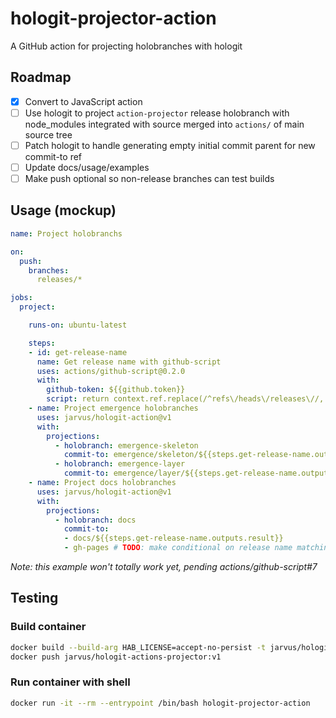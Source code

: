 # hologit-projector-action

A GitHub action for projecting holobranches with hologit

## Roadmap

- [X] Convert to JavaScript action
- [ ] Use hologit to project `action-projector` release holobranch with node_modules integrated with source merged into `actions/` of main source tree
- [ ] Patch hologit to handle generating empty initial commit parent for new commit-to ref
- [ ] Update docs/usage/examples
- [ ] Make push optional so non-release branches can test builds

## Usage (mockup)

```yaml
name: Project holobranchs

on:
  push:
    branches:
      releases/*

jobs:
  project:

    runs-on: ubuntu-latest

    steps:
    - id: get-release-name
      name: Get release name with github-script
      uses: actions/github-script@0.2.0
      with:
        github-token: ${{github.token}}
        script: return context.ref.replace(/^refs\/heads\/releases\//, '')
    - name: Project emergence holobranches
      uses: jarvus/hologit-action@v1
      with:
        projections:
          - holobranch: emergence-skeleton
            commit-to: emergence/skeleton/${{steps.get-release-name.outputs.result}}
          - holobranch: emergence-layer
            commit-to: emergence/layer/${{steps.get-release-name.outputs.result}}
    - name: Project docs holobranches
      uses: jarvus/hologit-action@v1
      with:
        projections:
          - holobranch: docs
            commit-to:
            - docs/${{steps.get-release-name.outputs.result}}
            - gh-pages # TODO: make conditional on release name matching current major version
  ```

*Note: this example won't totally work yet, pending actions/github-script#7*

## Testing

### Build container

```bash
docker build --build-arg HAB_LICENSE=accept-no-persist -t jarvus/hologit-actions-projector:v1 .
docker push jarvus/hologit-actions-projector:v1
```

### Run container with shell

```bash
docker run -it --rm --entrypoint /bin/bash hologit-projector-action
```
